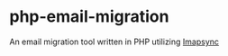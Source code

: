 # php-email-migration
An email migration tool written in PHP utilizing [Imapsync](https://github.com/imapsync/imapsync)
